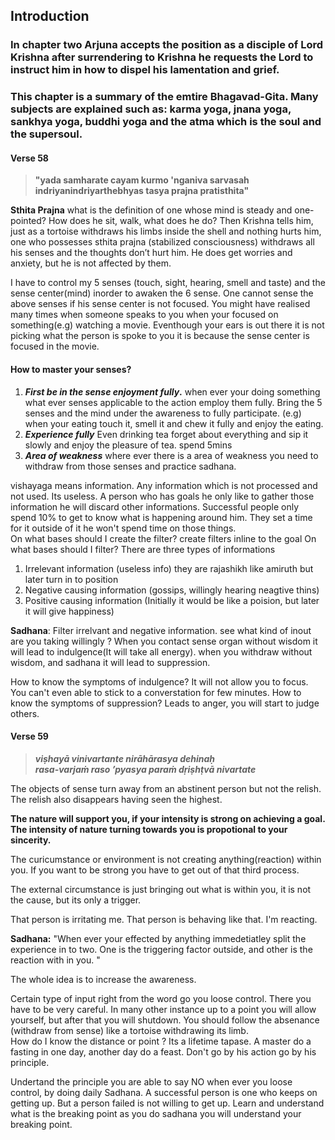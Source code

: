 

## Introduction
### In chapter two Arjuna accepts the position as a disciple of Lord Krishna after surrendering to Krishna he requests the Lord to instruct him in how to dispel his lamentation and grief. 

### This chapter is a summary of the emtire Bhagavad-Gita. Many subjects are explained such as: karma yoga, jnana yoga, sankhya yoga, buddhi yoga and the atma which is the soul and the supersoul.



#### Verse 58

> 
> **"yada samharate cayam   kurmo 'nganiva sarvasah**  
> **indriyanindriyarthebhyas   tasya prajna pratisthita"**


**Sthita Prajna**
 what is the definition of one whose mind is steady and one-pointed? How does he sit, walk, what does he do? Then Krishna tells him, just as a tortoise withdraws his limbs inside the shell and nothing hurts him, one who possesses sthita prajna (stabilized consciousness) withdraws all his senses and the thoughts don’t hurt him. He does get worries and anxiety, but he is not affected by them.

I have to control my 5 senses (touch, sight, hearing, smell and taste) and the sense center(mind) inorder to awaken the 6 sense. One cannot sense the above senses if his sense center is not focused. You might have realised many times when someone speaks to you when your focused on something(e.g) watching a movie. Eventhough your ears is out there it is not picking what the person is spoke to you it is because the sense center is focused in the movie. 

#### How to master your senses?
1) ***First be in the sense enjoyment fully*.**  when ever your doing something what ever senses applicable to the action employ them fully.
 Bring the 5 senses and the mind under the awareness to fully participate.
(e.g) when your eating  touch it, smell it and chew it fully and enjoy the eating.
2) ***Experience fully*** Even drinking tea forget about everything and sip it slowly and enjoy the pleasure of tea. spend 5mins
3) ***Area of weakness*** where ever there is a area of weakness you need to withdraw from those senses and practice sadhana.

vishayaga means information. Any information which is not processed and not used. Its useless. 
A person who has goals he only like to gather those information he will discard other informations. Successful people only spend 10% to get to know what is happening around him. 
They set a time for it outside of it he won't spend time on those things.  
On what bases should I create the filter?
  create filters inline to the goal 
On what bases should I filter?
There are three types of informations
1) Irrelevant information (useless info) they are rajashikh like amiruth but later turn in to position
2) Negative causing information (gossips, willingly hearing neagtive thins) 
3) Positive causing information (Initially it would be like a poision, but later it will give happiness)

**Sadhana**: Filter irrelvant and negative information.  see what kind of inout are you taking willingly ?
When you contact sense organ without wisdom it will lead to indulgence(It will take all energy).
when you withdraw without wisdom, and sadhana it will lead to suppression.

How to know the symptoms of indulgence? It will not allow you to focus. You can't even able to stick to a converstation for few minutes.
How to know the symptoms of suppression? Leads to anger, you will start to judge others.

#### Verse 59
>***viṣhayā vinivartante nirāhārasya dehinaḥ  
rasa-varjaṁ raso ’pyasya paraṁ dṛiṣhṭvā nivartate***

The objects of sense turn away from an abstinent person but not the relish. The relish also disappears having seen the highest.

**The nature will support you, if your intensity is strong on achieving a goal. 
The intensity of nature turning towards you  is propotional to your sincerity.**

The curicumstance or environment is not creating anything(reaction) within you. If you want to be strong you have to get out of that third process. 

The external circumstance is just bringing out what is within you, it is not the cause, but its only a trigger.

That person is irritating me. 
That person is behaving like that. I'm reacting.

**Sadhana:**  "When ever your effected by anything immedetiatley split the experience in to two. One is the triggering factor outside, and other is the reaction with in you. "

The whole idea is to increase the awareness.

Certain type of input right from the word go you loose control. There you have to be very careful. In many other instance up to a point you will allow yourself, but after that you will shutdown. 
You should follow the absenance (withdraw from sense) like a tortoise withdrawing its limb.  
How do I know the distance or point ? Its a lifetime tapase. A master do a fasting in one day, another day do a feast. Don't go by his action go by his principle.

Undertand the principle you are able to say NO when ever you loose control, by doing daily Sadhana. 
A successful person is one who keeps on getting up. But a person failed is not willing to get up. Learn and understand what is the breaking point as you do sadhana you will understand your breaking point.  




 




<!--stackedit_data:
eyJoaXN0b3J5IjpbMjA2ODMwMzA1MywtNTgwMDMxNDksLTIxMT
g3NTc5MTUsLTg4NTU5MDM0NywtMjA1NDI3ODMxOSwtMTc5OTc0
NjYwMCwyNjg4NzQ3NzIsNzA2NzUyOTQ4LDc2MDkwNTQ3MywzNT
QyMzY2NzddfQ==
-->